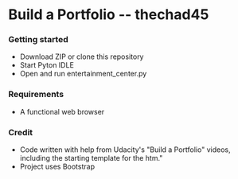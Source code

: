 # Build a Portfolio -- thechad45

### Getting started
  * Download ZIP or clone this repository
  * Start Pyton IDLE
  * Open and run entertainment_center.py

### Requirements
  * A functional web browser

### Credit
  * Code written with help from Udacity's "Build a Portfolio" videos, including the starting template for the htm."
  * Project uses Bootstrap